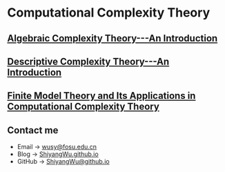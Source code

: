 # Computational Complexity Theory

## [Algebraic Complexity Theory---An Introduction](https://shiyangwu.github.io/Blog/ComputationalComplexityTheory/AlgebraicComplexityTheory)

## [Descriptive Complexity Theory---An Introduction](https://shiyangwu.github.io/Blog/ComputationalComplexityTheory/DescriptiveComplexityTheory)

## [Finite Model Theory and Its Applications in Computational Complexity Theory](https://shiyangwu.github.io/Blog/ComputationalComplexityTheory/FiniteModelTheory)

## Contact me

* Email -> <wusy@fosu.edu.cn>
* Blog -> [ShiyangWu.github.io](https://shiyangwu.github.io/)
* GitHub -> [ShiyangWu@github.io](https://github.com/ShiyangWu/ShiyangWu.github.io/blob/master/README.md)
